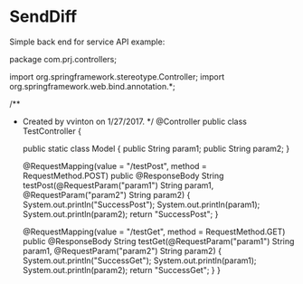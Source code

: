 # SendDiff

Simple back end for service API example:

package com.prj.controllers;

import org.springframework.stereotype.Controller;
import org.springframework.web.bind.annotation.*;

/**
 * Created by vvinton on 1/27/2017.
 */
@Controller
public class TestController {

    public static class Model {
        public String param1;
        public String param2;
    }

    @RequestMapping(value = "/testPost", method = RequestMethod.POST)
    public @ResponseBody String testPost(@RequestParam("param1") String param1, @RequestParam("param2") String param2) {
        System.out.println("SuccessPost");
        System.out.println(param1);
        System.out.println(param2);
        return "SuccessPost";
    }

    @RequestMapping(value = "/testGet", method = RequestMethod.GET)
    public @ResponseBody String testGet(@RequestParam("param1") String param1, @RequestParam("param2") String param2) {
        System.out.println("SuccessGet");
        System.out.println(param1);
        System.out.println(param2);
        return "SuccessGet";
    }
}